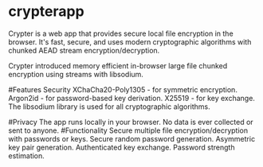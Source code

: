﻿# crypterapp
Crypter is a web app that provides secure local file encryption in the browser. It's fast, secure, and uses modern cryptographic algorithms with chunked AEAD stream encryption/decryption.

Crypter introduced memory efficient in-browser large file chunked encryption using streams with libsodium.

#Features
    Security
        XChaCha20-Poly1305 - for symmetric encryption.
        Argon2id - for password-based key derivation.
        X25519 - for key exchange.
        The libsodium library is used for all cryptographic algorithms.

#Privacy
    The app runs locally in your browser.
    No data is ever collected or sent to anyone.​
#Functionality
    Secure multiple file encryption/decryption with passwords or keys.
    Secure random password generation.
    Asymmetric key pair generation.
    Authenticated key exchange.
    Password strength estimation.
